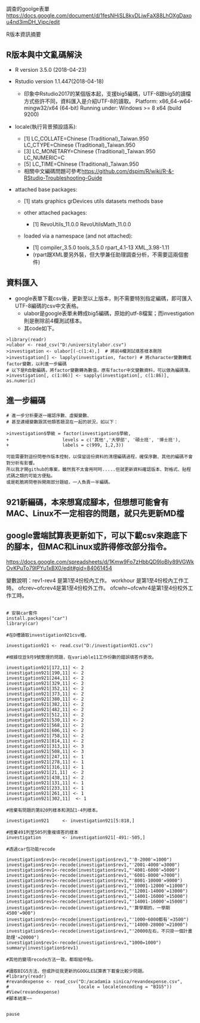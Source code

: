 調查的goolge表單<https://docs.google.com/document/d/1fesNHiSL8kvDLjwFaX88LhOXgDaxou4nd3imDH_Vipc/edit>

R版本資訊摘要

## R版本與中文亂碼解決

- R version       3.5.0  (2018-04-23)
- Rstudio version 1.1.447(2018-04-18)
  - 印象中Rstudio2017的某個版本起，支援big5編碼，UTF-8跟big5的讀檔方式些許不同，資料匯入是介紹UTF-8的讀取。
  Platform: x86_64-w64-mingw32/x64 (64-bit)
  Running under: Windows >= 8 x64 (build 9200)

- locale(執行背景預設語系):
  - [1] LC_COLLATE=Chinese (Traditional)_Taiwan.950  LC_CTYPE=Chinese (Traditional)_Taiwan.950   
  - [3] LC_MONETARY=Chinese (Traditional)_Taiwan.950 LC_NUMERIC=C                                
  - [5] LC_TIME=Chinese (Traditional)_Taiwan.950    
  - 相關中文編碼問題可參考<https://github.com/dspim/R/wiki/R-&-RStudio-Troubleshooting-Guide>
- attached base packages:
  - [1] stats     graphics  grDevices utils     datasets  methods   base     

  - other attached packages:
    - [1] RevoUtils_11.0.0     RevoUtilsMath_11.0.0

  - loaded via a namespace (and not attached):
    - [1] compiler_3.5.0 tools_3.5.0    rpart_4.1-13   XML_3.98-1.11 
    - (rpart跟XML要另外裝，但大學兼任助理調查分析，不需要這兩個套件)

## 資料匯入

- google表單下載csv後，更新至以上版本，則不需要特別指定編碼，即可匯入UTF-8編碼的csv中文表格。
  - ulabor是google表單未轉成big5編碼，原始的utf-8檔案；而investigation則是刪除前4欄測試樣本。
  - 其code如下。

```{r}
>library(readr)
>ulabor <- read_csv("D:/universitylabor.csv")
>investigation <- ulabor[(-c(1:4),]  # 將前4欄測試填答樣本刪除
>investigation[] <- lapply(investigation, factor) # 將character變數轉成factor變數，以利進一步編碼
# 以下是R自動編碼，將factor變數轉為數值，原有factor中文變數資料，可以做為編碼簿。
>investigation[, c(1:86)] <- sapply(investigation[, c(1:86)], as.numeric)

```

## 進一步編碼
```{r}
# 進一步分析要逐一確認序數、虛擬變數、
# 甚至連續變數跟其他類答題混在一起的狀況，如以下：

>investigation$學級 = factor(investigation$學級,
+                    levels = c('其他','大學部', '碩士班', '博士班'),
+                    labels = c(999, 1,2,3))

可能需要對這份問卷作版本控制，以保留這份資料的清理編碼過程，確保序數、其他的編碼不會對分析有影響。
所以我才開github的專案，雖然我不太會用呵呵.....但就更新資料確認版本、對格式、貼程式碼之類的可能方便點。
或是乾脆將問卷拆開兩部分題組，一人負責一半編碼。

```

## 921新編碼，本來想寫成腳本，但想想可能會有MAC、Linux不一定相容的問題，就只先更新MD檔
## google雲端試算表更新如下，可以下載csv來跑底下的腳本，但MAC和Linux或許得修改部分指令。
<https://docs.google.com/spreadsheets/d/1Kmw9Fo7zHbbQD9IoBIy89VGWkOvKPuTo79IPYu1xBX0/edit#gid=84061454>

變數說明：rev1-rev4     是第1至4份校內工作。
         workhour      是第1至4份校內工作工時。
         ofcrev~ofcrev4是第1至4份校外工作。
         ofcwhr~ofcwhr4是第1至4份校外工作工時。


```{r}

# 安裝car套件
install.packages("car")
library(car)

#在D槽讀取investigation921csv檔，

investigation921 <- read.csv("D:/investigation921.csv")

#根據玟亘9月9號整理的問題，在variable11工作份數的錯誤填答作更改。

investigation921[172,11] <- 2
investigation921[190,11] <- 2
investigation921[244,11] <- 2
investigation921[329,11] <- 2
investigation921[352,11] <- 2
investigation921[373,11] <- 2
investigation921[380,11] <- 2
investigation921[382,11] <- 2
investigation921[482,11] <- 2
investigation921[512,11] <- 2
investigation921[530,11] <- 2
investigation921[568,11] <- 2
investigation921[606,11] <- 2
investigation921[758,11] <- 2
investigation921[814,11] <- 2
investigation921[313,11] <- 3
investigation921[508,11] <- 3
investigation921[247,11] <- 1
investigation921[278,11] <- 1
investigation921[316,11] <- 1
investigation921[21,11]  <- 2
investigation921[438,11] <- 2
investigation921[131,11] <- 1
investigation921[233,11] <- 1
investigation921[261,11] <- 1
investigation921[302,11]  <- 1

#捨棄有問題的第820列樣本和測試1-4列樣本。

investigation921     <- investigation921[5:818,]

#捨棄491列至505列重複填答的樣本
investigation        <- investigation921[-491:-505,]

#透過car包功能recode

investigation$rev1<-recode(investigation$rev1,"'0-2000'=1000")
investigation$rev1<-recode(investigation$rev1,"'2001-4000'=3000")
investigation$rev1<-recode(investigation$rev1,"'4001-6000'=5000")
investigation$rev1<-recode(investigation$rev1,"'6001-8000'=7000")
investigation$rev1<-recode(investigation$rev1,"'8001-10000'=9000")
investigation$rev1<-recode(investigation$rev1,"'10001-12000'=11000")
investigation$rev1<-recode(investigation$rev1,"'12001-14000'=13000")
investigation$rev1<-recode(investigation$rev1,"'14001-16000'=15000")
investigation$rev1<-recode(investigation$rev1,"'14001-16000'=15000")
investigation$rev1<-recode(investigation$rev1,"'算學期的，一學期4500'=900")
investigation$rev1<-recode(investigation$rev1,"'1000~6000都有'=3500")
investigation$rev1<-recode(investigation$rev1,"'14000-28000'=21000")
investigation$rev1<-recode(investigation$rev1,"'20000左右，不只掛一個計畫助理'=20000")
investigation$rev1<-recode(investigation$rev1,"1000=1000")
summary(investigation$rev1)

#其他的變項recode方法一致。都取組中點。

#讀取BIG5方法，但或許從我更新的GOOGLE試算表下載會比較少問題。
#library(readr)
#revandexpense <- read_csv("D:/acadamia sinica/revandexpense.csv", 
#                          locale = locale(encoding = "BIG5"))
#View(revandexpense)
#腳本結束~~


pause

```
